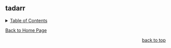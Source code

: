 <a id="readme_top"></a>
## tadarr















<details>
<summary><u>Table of Contents</u></summary>

+ <a href="#tdarr">tdarr</a>

</details>

<a href="https://github.com/HomeStudiosDIY/HomeStudiosDIY/blob/main/README.md">Back to Home Page</a>





<p align="right"><a href="#readme_top">back to top</a></p>
